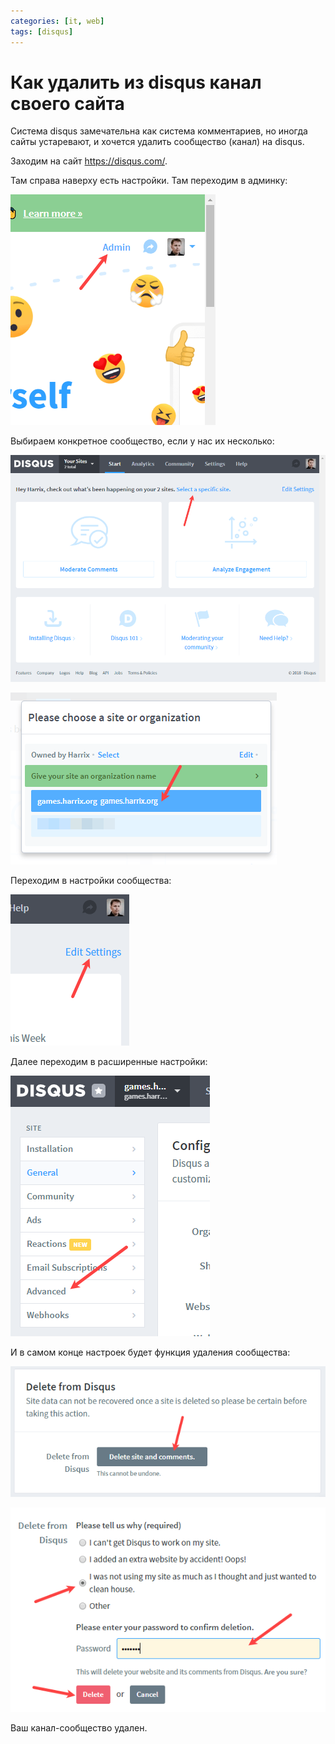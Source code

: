 ```yaml
---
categories: [it, web]
tags: [disqus]
---
```


# Как удалить из disqus канал своего сайта

Система disqus замечательна как система комментариев, но иногда сайты устаревают, и хочется удалить сообщество (канал) на disqus.

Заходим на сайт <https://disqus.com/>.

Там справа наверху есть настройки. Там переходим в админку:

![Переход в административную панель](img/disqus_01.png)

Выбираем конкретное сообщество, если у нас их несколько:

![Переход к выбору сайта](img/disqus_02.png)

![Выбор сайта](img/disqus_03.png)

Переходим в настройки сообщества:

![Настройки системы комментариев сайта](img/disqus_04.png)

Далее переходим в расширенные настройки:

![Переход в расширенные настройки](img/disqus_05.png)

И в самом конце настроек будет функция удаления сообщества:

![Команда удаления сообщества](img/disqus_06.png)

![Ввод пароля и выбор причины удаления](img/disqus_07.png)

Ваш канал-сообщество удален.
